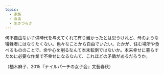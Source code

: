 ```yaml
---
topic:
  - 家族
  - 自由
  - 生きづらさ
---
```

何不自由ない子供時代を与えてくれて有り難かったとは思うけれど、母のような犠牲者にはなりたくない。色々なことから自由でいたい。たかが、住む場所や食べるもののことで、命や心を削るなんて本末転倒ではないか。本来幸せに暮らすために必要な作業で不幸せになるなんて、これほどの矛盾があるだろうか。

（柚木麻子、2015『ナイルパーチの女子会』文藝春秋）